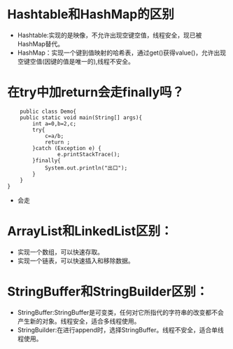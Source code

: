 # Hashtable和HashMap的区别
* Hashtable:实现的是映像，不允许出现空键空值，线程安全，现已被HashMap替代。
* HashMap：实现一个键到值映射的哈希表，通过get()获得value()，允许出现空键空值(因键的值是唯一的),线程不安全。
# 在try中加return会走finally吗？
```
    public class Demo{
	public static void main(String[] args){
		int a=0,b=2,c;
		try{
			c=a/b;
			return ;
		}catch (Exception e) {
				e.printStackTrace();
		}finally{
			System.out.println("出口");
		}
	}
}
```
* 会走
  
# ArrayList和LinkedList区别：
* 实现一个数组，可以快速存取。
* 实现一个链表，可以快速插入和移除数据。
# StringBuffer和StringBuilder区别：
* StringBuffer:StringBuffer是可变类，任何对它所指代的字符串的改变都不会产生新的对象。线程安全，适合多线程使用。
* StringBuilder:在进行append时，选择StringBuffer。线程不安全，适合单线程使用。

